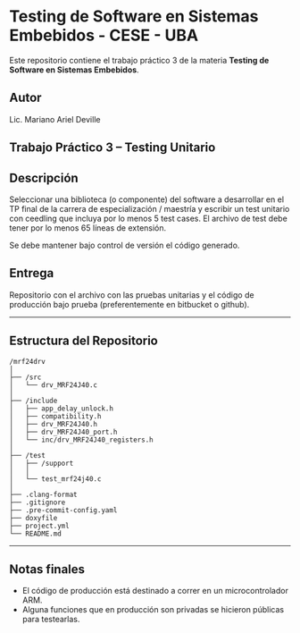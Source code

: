 # Testing de Software en Sistemas Embebidos - CESE - UBA

Este repositorio contiene el trabajo práctico 3 de la materia **Testing de Software en Sistemas Embebidos**.

## Autor
Lic. Mariano Ariel Deville

## Trabajo Práctico 3 – Testing Unitario

## Descripción
Seleccionar una biblioteca (o componente) del software a desarrollar en el TP final de la carrera de especialización / maestría y escribir un test unitario con ceedling que incluya por lo menos 5 test cases. El archivo de test debe tener por lo menos 65 líneas de extensión.

Se debe mantener bajo control de versión el código generado.

## Entrega
Repositorio con el archivo con las pruebas unitarias y el código de producción bajo prueba (preferentemente en bitbucket o github).

---

## Estructura del Repositorio
```
/mrf24drv
│
├── /src
│   └── drv_MRF24J40.c
│
├── /include
│   ├── app_delay_unlock.h
│   ├── compatibility.h
│   ├── drv_MRF24J40.h
│   ├── drv_MRF24J40_port.h
│   └── inc/drv_MRF24J40_registers.h
│
├── /test
│   ├── /support
│   │
│   └── test_mrf24j40.c
│
├── .clang-format
├── .gitignore
├── .pre-commit-config.yaml
├── doxyfile
├── project.yml
└── README.md
```
---

## Notas finales
- El código de producción está destinado a correr en un microcontrolador ARM.
- Alguna funciones que en producción son privadas se hicieron públicas para testearlas.
